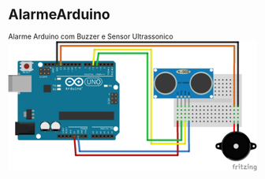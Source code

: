 # AlarmeArduino
 Alarme Arduino com Buzzer e Sensor Ultrassonico
![Alt text](connection.png?raw=true "Connections")
